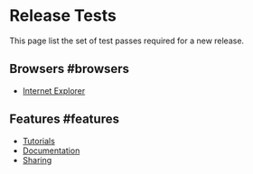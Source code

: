 # Release Tests

This page list the set of test passes required for a new release.

## Browsers #browsers

* [Internet Explorer](/release-tests/ie)

## Features #features

* [Tutorials](/release-tests/tutorials)
* [Documentation](/release-tests/documentation)
* [Sharing](/releases-tests/tutorials)
